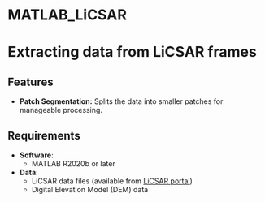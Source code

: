 # MATLAB_LiCSAR

# Extracting data from LiCSAR frames

## Features
- ****Patch Segmentation**:** Splits the data into smaller patches for manageable processing.

## Requirements
- **Software**:
  - MATLAB R2020b or later
- **Data**:
  - LiCSAR data files (available from [LiCSAR portal](https://comet.nerc.ac.uk/comet-lics-portal/))
  - Digital Elevation Model (DEM) data
